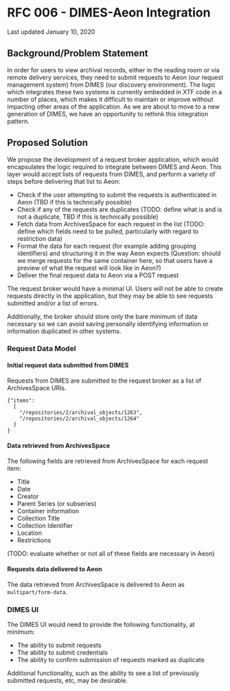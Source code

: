 # RFC 006 - DIMES-Aeon Integration

Last updated January 10, 2020

## Background/Problem Statement
In order for users to view archival records, either in the reading room or via remote delivery services, they need to submit requests to Aeon (our request management system) from DIMES (our discovery environment). The logic which integrates these two systems is currently embedded in XTF code in a number of places, which makes it difficult to maintain or improve without impacting other areas of the application. As we are about to move to a new generation of DIMES, we have an opportunity to rethink this integration pattern.

## Proposed Solution

We propose the development of a request broker application, which would encapsulates the logic required to integrate between DIMES and Aeon. This layer would accept lists of requests from DIMES, and perform a variety of steps before delivering that list to Aeon:
- Check if the user attempting to submit the requests is authenticated in Aeon (TBD if this is technically possible)
- Check if any of the requests are duplicates (TODO: define what is and is not a duplicate, TBD if this is technically possible)
- Fetch data from ArchivesSpace for each request in the list (TODO: define which fields need to be pulled, particularly with regard to restriction data)
- Format the data for each request (for example adding grouping identifiers) and structuring it in the way Aeon expects (Question: should we merge requests for the same container here, so that users have a preview of what the request will look like in Aeon?)
- Deliver the final request data to Aeon via a POST request

The request broker would have a minimal UI. Users will not be able to create requests directly in the application, but they may be able to see requests submitted and/or a list of errors.

Additionally, the broker should store only the bare minimum of data necessary so we can avoid saving personally identifying information or information duplicated in other systems.

### Request Data Model

#### Initial request data submitted from DIMES
Requests from DIMES are submitted to the request broker as a list of ArchivesSpace URIs.

```
{"items":
  [
    "/repositories/2/archival_objects/1263",
    "/repositories/2/archival_objects/1264"
  ]
}
```

#### Data retrieved from ArchivesSpace

The following fields are retrieved from ArchivesSpace for each request item:
- Title
- Date
- Creator
- Parent Series (or subseries)
- Container information
- Collection Title
- Collection Identifier
- Location
- Restrictions

(TODO: evaluate whether or not all of these fields are necessary in Aeon)

#### Requests data delivered to Aeon

The data retrieved from ArchivesSpace is delivered to Aeon as `multipart/form-data`.


### DIMES UI
The DIMES UI would need to provide the following functionality, at minimum:
- The ability to submit requests
- The ability to submit credentials
- The ability to confirm submission of requests marked as duplicate

Additional functionality, such as the ability to see a list of previously submitted requests, etc, may be desirable.
